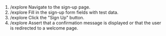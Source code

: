 1. /explore Navigate to the sign-up page.
2. /explore Fill in the sign-up form fields with test data.
3. /explore Click the "Sign Up" button.
4. /explore Assert that a confirmation message is displayed or that the user is redirected to a welcome page.